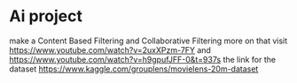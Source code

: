 # Ai project
 
make a Content Based Filtering and 
Collaborative Filtering
more on that visit https://www.youtube.com/watch?v=2uxXPzm-7FY and https://www.youtube.com/watch?v=h9gpufJFF-0&t=937s
the link for the dataset https://www.kaggle.com/grouplens/movielens-20m-dataset
